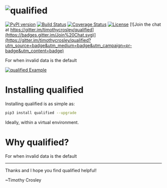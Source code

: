 ![qualified](https://raw.github.com/timothycrosley/qualified/develop/artwork/logo.png)
===================

[![PyPI version](https://badge.fury.io/py/qualified.svg)](http://badge.fury.io/py/qualified)
[![Build Status](https://travis-ci.org/timothycrosley/qualified.svg?branch=master)](https://travis-ci.org/timothycrosley/qualified)
[![Coverage Status](https://coveralls.io/repos/timothycrosley/qualified/badge.svg?branch=master&service=github)](https://coveralls.io/github/timothycrosley/qualified?branch=master)
[![License](https://img.shields.io/github/license/mashape/apistatus.svg)](https://pypi.python.org/pypi/qualified/)
[![Join the chat at https://gitter.im/timothycrosley/qualified](https://badges.gitter.im/Join%20Chat.svg)](https://gitter.im/timothycrosley/qualified?utm_source=badge&utm_medium=badge&utm_campaign=pr-badge&utm_content=badge)

For when invalid data is the default

[![qualified Example](https://raw.github.com/timothycrosley/qualified/develop/artwork/example.gif)](https://github.com/timothycrosley/qualified/blob/develop/examples/example.py)


Installing qualified
===================

Installing qualified is as simple as:

```bash
pip3 install qualified --upgrade
```

Ideally, within a virtual environment.


Why qualified?
===================

For when invalid data is the default

--------------------------------------------

Thanks and I hope you find qualified helpful!

~Timothy Crosley
